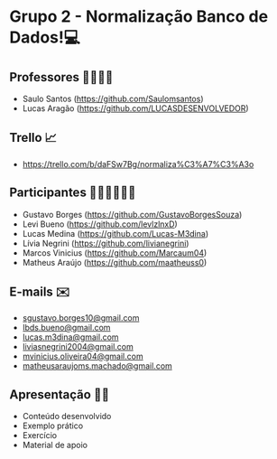 # Grupo 2 - Normalização Banco de Dados!💻

## Professores 👨‍🏫👨‍🏫

- Saulo Santos  (https://github.com/Saulomsantos)
- Lucas Aragão  (https://github.com/LUCASDESENVOLVEDOR) 
## Trello 📈

- https://trello.com/b/daFSw7Bg/normaliza%C3%A7%C3%A3o 

## Participantes 👦👦👦👩👦👦

- Gustavo Borges (https://github.com/GustavoBorgesSouza)
- Levi Bueno (https://github.com/levlzlnxD)
- Lucas Medina (https://github.com/Lucas-M3dina)
- Lívia Negrini (https://github.com/livianegrini)
- Marcos Vinicius (https://github.com/Marcaum04)
- Matheus Araújo (https://github.com/maatheuss0)

##  E-mails ✉️

- [sgustavo.borges10@gmail.com](mailto:sgustavo.borges10@gmail.com)
-  [lbds.bueno@gmail.com](mailto:lbds.bueno@gmail.com)
- [lucas.m3dina@gmail.com](mailto:lucas.m3dina@gmail.com)
- [liviasnegrini2004@gmail.com](mailto:liviasnegrini2004@gmail.com)
- [mvinicius.oliveira04@gmail.com](mailto:mvinicius.oliveira04@gmail.com)
- [matheusaraujoms.machado@gmail.com](mailto:matheusaraujoms.machado@gmail.com)

## Apresentação 👨‍💻

-   Conteúdo desenvolvido
-   Exemplo prático
-   Exercício
-   Material de apoio
